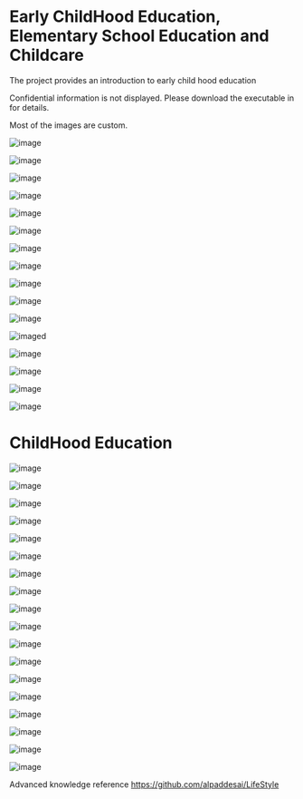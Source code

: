 # Early ChildHood Education, Elementary School Education and Childcare

The project provides an introduction to early child  hood education

Confidential information is not displayed. Please download the executable in for details.

Most of the images are custom.

![image](ChildHoodDevelopment.png)

![image](BrightHorizonsI.jpg)

![image](ParentingNutrition.jpg)

![image](ChildHealthcare.jpg)

![image](EarlyChildHoodEducation.jpg)

![image](KidsNutrition.jpg)

![image](TownRecreationCenterSchoolEvents.jpg)

![image](ActivitiesToDoWithKids.jpg)

![image](Shopping.jpg)

![image](FourSeasonsActivities.jpg)

![image](EarlyDevelopmentSkillsforKids.jpg)

![imaged](ElementarySchoolActivities.jpg)

![image](DomesticTravelwithChild.jpg)

![image](BuildingRelationshipsI.jpg)

![image](AirTravelChild.JPG)

![image](FamilyIntroductions.JPG)

# ChildHood Education 

![image](HealthCare.jpg)

![image](ReadingProgram.JPG)

![image](CelebrationsAtSchoolWithChild.JPG)

![image](ActivitiesToDoWithChild.JPG)

![image](ElementarySchool.JPG)

![image](ElementarySchoolHomework.JPG)

![image](MathProgram.JPG)

![image](EthnicCuisinesI.jpg)

![image](Temples.jpg)

![image](EducationalExtraCurricularActivities.jpg)

![image](MultiCulturalExperienceKids.jpg)

![image](Languages.jpg)

![image](RealEstateLivingArrangements.jpg)

![image](PracticeMakesPerfect.jpg)

![image](Grandparents.jpg)

![image](GettingReadyMiddleSchool.jpg)

![image](EthicsandExcellence.png)

![image](USCopyrightCertificate.png)

Advanced knowledge reference https://github.com/alpaddesai/LifeStyle
